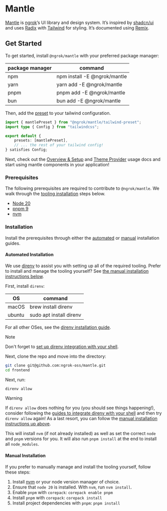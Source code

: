# Mantle

[Mantle](https://mantle.ngrok.com) is [ngrok](https://ngrok.com/)’s UI library and design system. It’s inspired by [shadcn/ui](https://ui.shadcn.com) and uses [Radix](https://www.radix-ui.com) with [Tailwind](https://tailwindcss.com/) for styling. It’s documented using [Remix](https://remix.run/docs).

## Get Started

To get started, install `@ngrok/mantle` with your preferred package manager:

| package manager | command                      |
| --------------- | ---------------------------- |
| npm             | npm install -E @ngrok/mantle |
| yarn            | yarn add -E @ngrok/mantle    |
| pnpm            | pnpm add -E @ngrok/mantle    |
| bun             | bun add -E @ngrok/mantle     |

Then, add the [preset](https://tailwindcss.com/docs/presets) to your tailwind configuration.

```ts
import { mantlePreset } from "@ngrok/mantle/tailwind-preset";
import type { Config } from "tailwindcss";

export default {
	presets: [mantlePreset],
	// ... the rest of your tailwind config!
} satisfies Config;
```

Next, check out the [Overview & Setup](https://mantle.ngrok.com/) and [Theme Provider](https://mantle.ngrok.com/components/theme-provider) usage docs and start using mantle components in your application!

### Prerequisites

The following prerequisites are required to contribute to `@ngrok/mantle`.
We walk through the [tooling installation](#installation) steps below.

- [Node 20](https://nodejs.org/en/download)
- [pnpm 9](https://pnpm.io/installation#using-npm)
- [nvm](https://github.com/nvm-sh/nvm)

### Installation

Install the prerequisites through either the [automated](#automated-installation) or [manual](#manual-installation) installation guides.

#### Automated Installation

We use [direnv](https://direnv.net/) to assist you with setting up all of the required tooling.
Prefer to install and manage the tooling yourself? See [the manual installation instructions below](#manual-installation).

First, install `direnv`:

| OS     | command                 |
| ------ | ----------------------- |
| macOS  | brew install direnv     |
| ubuntu | sudo apt install direnv |

For all other OSes, see the [direnv installation guide](https://direnv.net/docs/installation.html).

> [!NOTE]
> Don't forget to [set up direnv integration with your shell](https://direnv.net/docs/hook.html).

Next, clone the repo and move into the directory:

```sh
git clone git@github.com:ngrok-oss/mantle.git
cd frontend
```

Next, run:

```sh
direnv allow
```

> [!WARNING]
> If `direnv allow` does nothing for you (you should see things happening!), consider following the [guides to integrate direnv with your shell](https://direnv.net/docs/hook.html) and then try `direnv allow` again! As a last resort, you can follow the [manual installation instructions up above](#manual-installation).

This will install `nvm` (if not already installed) as well as set the correct `node` and `pnpm` versions for you.
It will also run `pnpm install` at the end to install all `node_modules`.

#### Manual Installation

If you prefer to manually manage and install the tooling yourself, follow these steps:

1. Install [nvm](https://github.com/nvm-sh/nvm?tab=readme-ov-file#installing-and-updating) or your node version manager of choice.
2. Ensure that `node 20` is installed. With `nvm`, run `nvm install`.
3. Enable `pnpm` with `corepack`: `corepack enable pnpm`
4. Install `pnpm` with `corepack`: `corepack install`
5. Install project dependencies with `pnpm`: `pnpm install`
